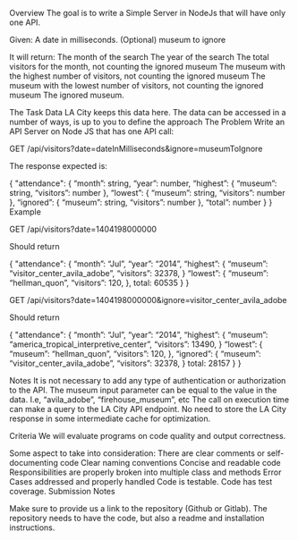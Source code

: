 Overview
The goal is to write a Simple Server in NodeJs that will have only one API.

Given:
A date in milliseconds.
(Optional) museum to ignore

It will return:
The month of the search
The year of the search
The total visitors for the month, not counting the ignored museum
The museum with the highest number of visitors, not counting the ignored museum
The museum with the lowest number of visitors, not counting the ignored museum
The ignored museum.

The Task
Data
LA City keeps this data here. The data can be accessed in a number of ways, is up to you to define the approach
The Problem
Write an API Server on Node JS that has one API call:

GET /api/visitors?date=dateInMilliseconds&ignore=museumToIgnore

The response expected is:

{
    "attendance": {
        “month”: string,
        “year”: number,
        “highest”: {
            “museum”: string,
            “visitors”: number
        },
        “lowest”: {
            “museum”: string,
            “visitors”: number
        },
        “ignored”: {
            “museum”: string,
            “visitors”: number
        },
       “total”: number
    }
}
Example

GET /api/visitors?date=1404198000000

Should return

{
    "attendance": {
        “month”: “Jul”,
        “year”: “2014”,
        “highest”: {
          “museum”: “visitor_center_avila_adobe”,
          “visitors”: 32378,
        }
        “lowest”: {
          “museum”: “hellman_quon”,
          “visitors”: 120,
        },
       total: 60535
    }
}

GET /api/visitors?date=1404198000000&ignore=visitor_center_avila_adobe

Should return

{
    "attendance": {
        “month”: “Jul”,
        “year”: “2014”,
        “highest”: {
          “museum”: “america_tropical_interpretive_center”,
          “visitors”: 13490,
        }
        “lowest”: {
          “museum”: “hellman_quon”,
          “visitors”: 120,
        },
        “ignored”: {
          “museum”: “visitor_center_avila_adobe”,
          “visitors”: 32378,
        }
       total: 28157
    }
}

Notes
It is not necessary to add any type of authentication or authorization to the API.
The museum input parameter can be equal to the value in the data. I.e, “avila_adobe”, “firehouse_museum”, etc
The call on execution time can make a query to the LA City API endpoint. No need to store the LA City response in some intermediate cache for optimization.

Criteria
We will evaluate programs on code quality and output correctness. 

Some aspect to take into consideration:
There are clear comments or self-documenting code
Clear naming conventions
Concise and readable code
Responsibilities are properly broken into multiple class and methods
Error Cases addressed and properly handled
Code is testable.
Code has test coverage.
Submission Notes

Make sure to provide us a link to the repository (Github or Gitlab). 
The repository needs to have the code, but also a readme and installation instructions.
